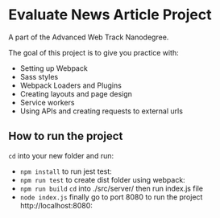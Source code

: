 # Evaluate News Article Project

A part of the Advanced Web Track Nanodegree.

The goal of this project is to give you practice with:
- Setting up Webpack
- Sass styles
- Webpack Loaders and Plugins
- Creating layouts and page design
- Service workers
- Using APIs and creating requests to external urls


## How to run the project

`cd` into your new folder and run:
- `npm install`
to run jest test:
- `npm run test`
to create dist folder using webpack:
- `npm run build`
`cd` into ./src/server/ then run index.js file
- `node index.js`
finally go to port 8080 to run the project http://localhost:8080: